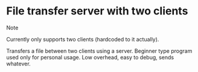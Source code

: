 # File transfer server with two clients
> [!NOTE]
> Currently only supports two clients (hardcoded to it actually).

Transfers a file between two clients using a server. Beginner type program
used only for personal usage. Low overhead, easy to debug, sends whatever.
